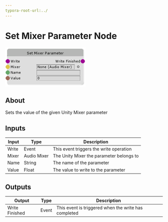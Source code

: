 ```yaml
---
typora-root-url:../
---
```


# Set Mixer Parameter Node

![Set-Mixer-Parameter-Node](/IMG/Set-Mixer-Parameter-Node.png)

## About

Sets the value of the given Unity Mixer parameter

## Inputs
Input | Type | Description
------------ | ------|-------
Write | Event | This event triggers the write operation
Mixer | Audio Mixer| The Unity Mixer the parameter belongs to
Name | String | The name of the parameter
Value | Float | The value to write to the parameter

## Outputs
Output | Type| Description
------------ | -------|------
Write Finished | Event | This event is triggered when the write has completed


